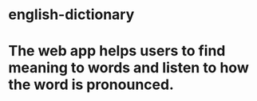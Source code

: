 # english-dictionary
# The web app helps users to find meaning to words and listen to how  the word is pronounced. 
